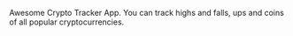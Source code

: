 Awesome Crypto Tracker App. You can track highs and falls, ups and coins of all popular cryptocurrencies.
